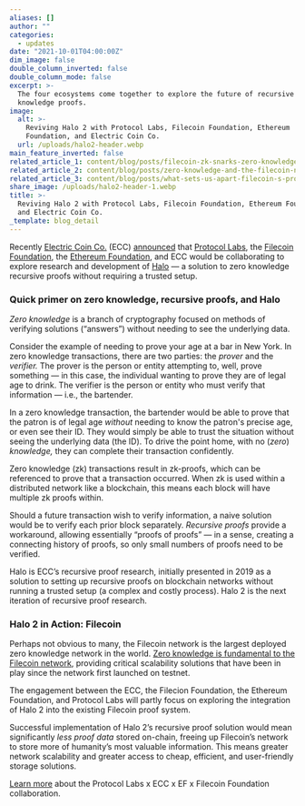 ```yaml
---
aliases: []
author: ""
categories:
  - updates
date: "2021-10-01T04:00:00Z"
dim_image: false
double_column_inverted: false
double_column_mode: false
excerpt: >-
  The four ecosystems come together to explore the future of recursive zero
  knowledge proofs.
image:
  alt: >-
    Reviving Halo 2 with Protocol Labs, Filecoin Foundation, Ethereum
    Foundation, and Electric Coin Co.
  url: /uploads/halo2-header.webp
main_feature_inverted: false
related_article_1: content/blog/posts/filecoin-zk-snarks-zero-knowledge-but-a-lot-of-zero-knowledge.en.md
related_article_2: content/blog/posts/zero-knowledge-and-the-filecoin-network.en.md
related_article_3: content/blog/posts/what-sets-us-apart-filecoin-s-proof-system.en.md
share_image: /uploads/halo2-header-1.webp
title: >-
  Reviving Halo 2 with Protocol Labs, Filecoin Foundation, Ethereum Foundation,
  and Electric Coin Co.
_template: blog_detail
---
```


Recently [Electric Coin Co.](https://electriccoin.co/ "Electric Coin Co.") (ECC) [announced](https://electriccoin.co/blog/ethereum-zcash-filecoin-collab/) that [Protocol Labs](https://protocol.ai "Protocol Labs"), the [Filecoin Foundation](https://fil.org/ "Filecoin Foundation"), the [Ethereum Foundation](https://ethereum.org/en/foundation/ "Ethereum Foundation"), and ECC would be collaborating to explore research and development of [Halo](https://electriccoin.co/blog/halo-recursive-proof-composition-without-a-trusted-setup/) — a solution to zero knowledge recursive proofs without requiring a trusted setup.

### Quick primer on zero knowledge, recursive proofs, and Halo

_Zero knowledge_ is a branch of cryptography focused on methods of verifying solutions (“answers”) without needing to see the underlying data.

Consider the example of needing to prove your age at a bar in New York. In zero knowledge transactions, there are two parties: the _prover_ and the _verifier._ The prover is the person or entity attempting to, well, prove something — in this case, the individual wanting to prove they are of legal age to drink. The verifier is the person or entity who must verify that information — i.e., the bartender.

In a zero knowledge transaction, the bartender would be able to prove that the patron is of legal age _without_ needing to know the patron's precise age, or even see their ID. They would simply be able to trust the situation without seeing the underlying data (the ID). To drive the point home, with no (_zero_) _knowledge,_ they can complete their transaction confidently.

Zero knowledge (zk) transactions result in zk-proofs, which can be referenced to prove that a transaction occurred. When zk is used within a distributed network like a blockchain, this means each block will have multiple zk proofs within.

Should a future transaction wish to verify information, a naive solution would be to verify each prior block separately. _Recursive proofs_ provide a workaround, allowing essentially “proofs of proofs” — in a sense, creating a connecting history of proofs, so only small numbers of proofs need to be verified.

Halo is ECC’s recursive proof research, initially presented in 2019 as a solution to setting up recursive proofs on blockchain networks without running a trusted setup (a complex and costly process). Halo 2 is the next iteration of recursive proof research.

### Halo 2 in Action: Filecoin

Perhaps not obvious to many, the Filecoin network is the largest deployed zero knowledge network in the world. [Zero knowledge is fundamental to the Filecoin network](https://filecoin.io/blog/posts/zero-knowledge-and-the-filecoin-network/), providing critical scalability solutions that have been in play since the network first launched on testnet.

The engagement between the ECC, the Filecion Foundation, the Ethereum Foundation, and Protocol Labs will partly focus on exploring the integration of Halo 2 into the existing Filecoin proof system.

Successful implementation of Halo 2’s recursive proof solution would mean significantly _less proof data_ stored on-chain, freeing up Filecoin’s network to store more of humanity’s most valuable information. This means greater network scalability and greater access to cheap, efficient, and user-friendly storage solutions.

[Learn more](https://electriccoin.co/blog/ethereum-zcash-filecoin-collab/) about the Protocol Labs x ECC x EF x Filecoin Foundation collaboration.
